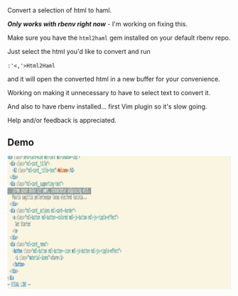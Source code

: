 Convert a selection of html to haml.  

***Only works with rbenv right now*** - I'm working on fixing this. 

Make sure you have the `html2haml` gem installed on your default rbenv repo.

Just select the html you'd like to convert and run

`:'<,'>Html2Haml`

and it will open the converted html in a new buffer for your convenience.

Working on making it unnecessary to have to select text to convert it.

And also to have rbenv installed... first Vim plugin so it's slow going.  

Help and/or feedback is appreciated.

Demo
------------
<img src='omgcmon.mov.gif' style='height:300px'/>

